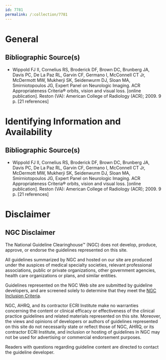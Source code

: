 ```yaml
---
id: 7781
permalink: /:collection/7781
---
```


# General

## Bibliographic Source(s)

- Wippold FJ II, Cornelius RS, Broderick DF, Brown DC, Brunberg JA, Davis PC, De La Paz RL, Garvin CF, Germano I, McConnell CT Jr, McDermott MW, Mukherji SK, Seidenwurm DJ, Sloan MA, Smirniotopoulos JG, Expert Panel on Neurologic Imaging. ACR Appropriateness Criteria® orbits, vision and visual loss. [online publication]. Reston (VA): American College of Radiology (ACR); 2009. 9 p. [21 references]

# Identifying Information and Availability

## Bibliographic Source(s)

- Wippold FJ II, Cornelius RS, Broderick DF, Brown DC, Brunberg JA, Davis PC, De La Paz RL, Garvin CF, Germano I, McConnell CT Jr, McDermott MW, Mukherji SK, Seidenwurm DJ, Sloan MA, Smirniotopoulos JG, Expert Panel on Neurologic Imaging. ACR Appropriateness Criteria® orbits, vision and visual loss. [online publication]. Reston (VA): American College of Radiology (ACR); 2009. 9 p. [21 references]

# Disclaimer

## NGC Disclaimer

The National Guideline Clearinghouse™ (NGC) does not develop, produce, approve, or endorse the guidelines represented on this site.

All guidelines summarized by NGC and hosted on our site are produced under the auspices of medical specialty societies, relevant professional associations, public or private organizations, other government agencies, health care organizations or plans, and similar entities.

Guidelines represented on the NGC Web site are submitted by guideline developers, and are screened solely to determine that they meet the [NGC Inclusion Criteria](/help-and-about/summaries/inclusion-criteria).

NGC, AHRQ, and its contractor ECRI Institute make no warranties concerning the content or clinical efficacy or effectiveness of the clinical practice guidelines and related materials represented on this site. Moreover, the views and opinions of developers or authors of guidelines represented on this site do not necessarily state or reflect those of NGC, AHRQ, or its contractor ECRI Institute, and inclusion or hosting of guidelines in NGC may not be used for advertising or commercial endorsement purposes.

Readers with questions regarding guideline content are directed to contact the guideline developer.

